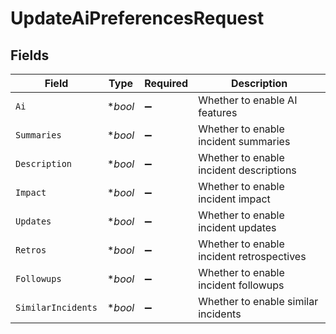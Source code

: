 # UpdateAiPreferencesRequest


## Fields

| Field                                     | Type                                      | Required                                  | Description                               |
| ----------------------------------------- | ----------------------------------------- | ----------------------------------------- | ----------------------------------------- |
| `Ai`                                      | **bool*                                   | :heavy_minus_sign:                        | Whether to enable AI features             |
| `Summaries`                               | **bool*                                   | :heavy_minus_sign:                        | Whether to enable incident summaries      |
| `Description`                             | **bool*                                   | :heavy_minus_sign:                        | Whether to enable incident descriptions   |
| `Impact`                                  | **bool*                                   | :heavy_minus_sign:                        | Whether to enable incident impact         |
| `Updates`                                 | **bool*                                   | :heavy_minus_sign:                        | Whether to enable incident updates        |
| `Retros`                                  | **bool*                                   | :heavy_minus_sign:                        | Whether to enable incident retrospectives |
| `Followups`                               | **bool*                                   | :heavy_minus_sign:                        | Whether to enable incident followups      |
| `SimilarIncidents`                        | **bool*                                   | :heavy_minus_sign:                        | Whether to enable similar incidents       |